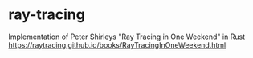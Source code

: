 # ray-tracing
Implementation of Peter Shirleys "Ray Tracing in One Weekend" in Rust
https://raytracing.github.io/books/RayTracingInOneWeekend.html
